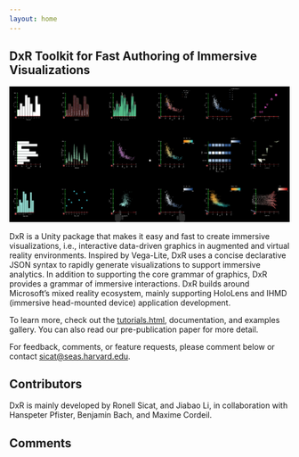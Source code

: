 ```yaml
---
layout: home
---
```


## DxR Toolkit for Fast Authoring of Immersive Visualizations

<img src="assets/img/gallery_overview.png" width="800">

DxR is a Unity package that makes it easy and fast to create immersive visualizations, i.e., interactive data-driven graphics in augmented and virtual reality environments. Inspired by Vega-Lite, DxR uses a concise declarative JSON syntax to rapidly generate visualizations to support immersive analytics. In addition to supporting the core grammar of graphics, DxR provides a grammar of immersive interactions. DxR builds around Microsoft’s mixed reality ecosystem, mainly supporting HoloLens and IHMD (immersive head-mounted device) application development.

To learn more, check out the [tutorials.html](tutorials), documentation, and examples gallery. You can also read our pre-publication paper for more detail.

For feedback, comments, or feature requests, please comment below or contact sicat@seas.harvard.edu.


## Contributors

DxR is mainly developed by Ronell Sicat, and Jiabao Li, in collaboration with Hanspeter Pfister, Benjamin Bach, and Maxime Cordeil.

## Comments
